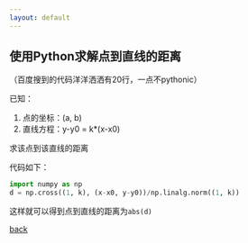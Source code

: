 ```yaml
---
layout: default
---
```


## 使用Python求解点到直线的距离

（百度搜到的代码洋洋洒洒有20行，一点不pythonic）

已知：
1. 点的坐标：(a, b)
2. 直线方程：y-y0 = k\*(x-x0)

求该点到该直线的距离

代码如下：
```python
import numpy as np
d = np.cross((1, k), (x-x0, y-y0))/np.linalg.norm((1, k))
```
这样就可以得到点到直线的距离为`abs(d)`

[back](./)
